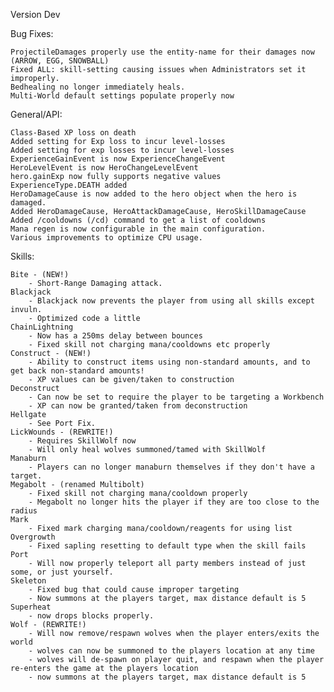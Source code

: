 Version Dev

Bug Fixes:

	ProjectileDamages properly use the entity-name for their damages now (ARROW, EGG, SNOWBALL)
	Fixed ALL: skill-setting causing issues when Administrators set it improperly.
	Bedhealing no longer immediately heals.
	Multi-World default settings populate properly now

General/API:

	Class-Based XP loss on death
	Added setting for Exp loss to incur level-losses
	Added setting for exp losses to incur level-losses
	ExperienceGainEvent is now ExperienceChangeEvent
	HeroLevelEvent is now HeroChangeLevelEvent
	hero.gainExp now fully supports negative values
	ExperienceType.DEATH added
	HeroDamageCause is now added to the hero object when the hero is damaged.
	Added HeroDamageCause, HeroAttackDamageCause, HeroSkillDamageCause
	Added /cooldowns (/cd) command to get a list of cooldowns
	Mana regen is now configurable in the main configuration.
	Various improvements to optimize CPU usage.

Skills:

	Bite - (NEW!)
		- Short-Range Damaging attack.
	Blackjack
		- Blackjack now prevents the player from using all skills except invuln.
		- Optimized code a little
	ChainLightning
		- Now has a 250ms delay between bounces
		- Fixed skill not charging mana/cooldowns etc properly
	Construct - (NEW!)
		- Ability to construct items using non-standard amounts, and to get back non-standard amounts!
		- XP values can be given/taken to construction
	Deconstruct
		- Can now be set to require the player to be targeting a Workbench
		- XP can now be granted/taken from deconstruction
	Hellgate
		- See Port Fix.
	LickWounds - (REWRITE!)
		- Requires SkillWolf now
		- Will only heal wolves summoned/tamed with SkillWolf
	Manaburn
		- Players can no longer manaburn themselves if they don't have a target.
	Megabolt - (renamed Multibolt)
		- Fixed skill not charging mana/cooldown properly
		- Megabolt no longer hits the player if they are too close to the radius
	Mark
		- Fixed mark charging mana/cooldown/reagents for using list
	Overgrowth
		- Fixed sapling resetting to default type when the skill fails
	Port
		- Will now properly teleport all party members instead of just some, or just yourself.
	Skeleton
		- Fixed bug that could cause improper targeting
		- Now summons at the players target, max distance default is 5
	Superheat
		- now drops blocks properly.
	Wolf - (REWRITE!)
		- Will now remove/respawn wolves when the player enters/exits the world
		- wolves can now be summoned to the players location at any time
		- wolves will de-spawn on player quit, and respawn when the player re-enters the game at the players location
		- now summons at the players target, max distance default is 5